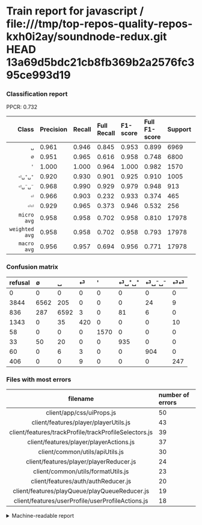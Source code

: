 # Train report for javascript / file:///tmp/top-repos-quality-repos-kxh0i2ay/soundnode-redux.git HEAD 13a69d5bdc21cb8fb369b2a2576fc395ce993d19

### Classification report

PPCR: 0.732

| Class | Precision | Recall | Full Recall | F1-score | Full F1-score | Support | Full Support | PPCR |
|------:|:----------|:-------|:------------|:---------|:---------|:--------|:-------------|:-----|
| `␣` | 0.961| 0.946| 0.845| 0.953| 0.899| 6969| 7805| 0.893 |
| `∅` | 0.951| 0.965| 0.616| 0.958| 0.748| 6800| 10644| 0.639 |
| `'` | 1.000| 1.000| 0.964| 1.000| 0.982| 1570| 1628| 0.964 |
| `⏎␣⁺␣⁺` | 0.920| 0.930| 0.901| 0.925| 0.910| 1005| 1038| 0.968 |
| `⏎␣⁻␣⁻` | 0.968| 0.990| 0.929| 0.979| 0.948| 913| 973| 0.938 |
| `⏎` | 0.966| 0.903| 0.232| 0.933| 0.374| 465| 1808| 0.257 |
| `⏎⏎` | 0.929| 0.965| 0.373| 0.946| 0.532| 256| 662| 0.387 |
| `micro avg` | 0.958| 0.958| 0.702| 0.958| 0.810| 17978| 24558| 0.732 |
| `weighted avg` | 0.958| 0.958| 0.702| 0.958| 0.793| 17978| 24558| 0.732 |
| `macro avg` | 0.956| 0.957| 0.694| 0.956| 0.771| 17978| 24558| 0.732 |

### Confusion matrix

|refusal|  ∅| ␣| ⏎| '| ⏎␣⁺␣⁺| ⏎␣⁻␣⁻| ⏎⏎| 
|:---|:---|:---|:---|:---|:---|:---|:---|
|0 |0 |0 |0 |0 |0 |0 |0 |
|3844 |6562 |205 |0 |0 |0 |24 |9 |
|836 |287 |6592 |3 |0 |81 |6 |0 |
|1343 |0 |35 |420 |0 |0 |0 |10 |
|58 |0 |0 |0 |1570 |0 |0 |0 |
|33 |50 |20 |0 |0 |935 |0 |0 |
|60 |0 |6 |3 |0 |0 |904 |0 |
|406 |0 |0 |9 |0 |0 |0 |247 |

### Files with most errors

| filename | number of errors|
|:----:|:-----|
| client/app/css/uiProps.js | 50 |
| client/features/player/playerUtils.js | 43 |
| client/features/trackProfile/trackProfileSelectors.js | 39 |
| client/features/player/playerActions.js | 37 |
| client/common/utils/apiUtils.js | 30 |
| client/features/player/playerReducer.js | 24 |
| client/common/utils/formatUtils.js | 23 |
| client/features/auth/authReducer.js | 20 |
| client/features/playQueue/playQueueReducer.js | 19 |
| client/features/userProfile/userProfileActions.js | 18 |

<details>
    <summary>Machine-readable report</summary>
```json
{
  "cl_report": {"\u0027": {"f1-score": 1.0, "precision": 1.0, "recall": 1.0, "support": 1570}, "macro avg": {"f1-score": 0.9564836560024302, "precision": 0.9563728383942317, "recall": 0.957066212695943, "support": 17978}, "micro avg": {"f1-score": 0.9583935921682056, "precision": 0.9583935921682056, "recall": 0.9583935921682056, "support": 17978}, "weighted avg": {"f1-score": 0.9583600858316185, "precision": 0.9584915936743248, "recall": 0.9583935921682056, "support": 17978}, "\u2205": {"f1-score": 0.9580261332944009, "precision": 0.9511523409189737, "recall": 0.965, "support": 6800}, "\u23ce": {"f1-score": 0.9333333333333333, "precision": 0.9655172413793104, "recall": 0.9032258064516129, "support": 465}, "\u23ce\u23ce": {"f1-score": 0.946360153256705, "precision": 0.9285714285714286, "recall": 0.96484375, "support": 256}, "\u23ce\u2423\u207a\u2423\u207a": {"f1-score": 0.9252845126175161, "precision": 0.9202755905511811, "recall": 0.9303482587064676, "support": 1005}, "\u23ce\u2423\u207b\u2423\u207b": {"f1-score": 0.9788846778559827, "precision": 0.9678800856531049, "recall": 0.9901423877327492, "support": 913}, "\u2423": {"f1-score": 0.9534967816590728, "precision": 0.9612131816856226, "recall": 0.945903285980772, "support": 6969}},
  "cl_report_full": {"\u0027": {"f1-score": 0.9818636647904941, "precision": 1.0, "recall": 0.9643734643734644, "support": 1628}, "macro avg": {"f1-score": 0.7706332737533093, "precision": 0.9563728383942317, "recall": 0.6943895012203575, "support": 24558}, "micro avg": {"f1-score": 0.8101372954673689, "precision": 0.9583935921682056, "recall": 0.7016043651763173, "support": 24558}, "weighted avg": {"f1-score": 0.7930627994846389, "precision": 0.9573946267716638, "recall": 0.7016043651763173, "support": 24558}, "\u2205": {"f1-score": 0.7481046571281992, "precision": 0.9511523409189737, "recall": 0.6164975573092822, "support": 10644}, "\u23ce": {"f1-score": 0.37449843958983503, "precision": 0.9655172413793104, "recall": 0.2323008849557522, "support": 1808}, "\u23ce\u23ce": {"f1-score": 0.5323275862068966, "precision": 0.9285714285714286, "recall": 0.3731117824773414, "support": 662}, "\u23ce\u2423\u207a\u2423\u207a": {"f1-score": 0.9104186952288219, "precision": 0.9202755905511811, "recall": 0.9007707129094412, "support": 1038}, "\u23ce\u2423\u207b\u2423\u207b": {"f1-score": 0.9480859989512324, "precision": 0.9678800856531049, "recall": 0.9290853031860226, "support": 973}, "\u2423": {"f1-score": 0.8991338743776853, "precision": 0.9612131816856226, "recall": 0.844586803331198, "support": 7805}},
  "ppcr": 0.732062871569346
}
```
</details>
